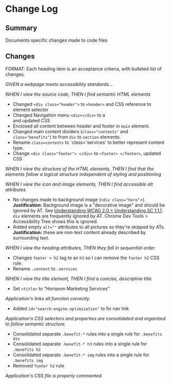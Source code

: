 # Change Log

## Summary
Documents specific changes made to code files

## Changes

FORMAT: Each heading item is an acceptance criteria, with bulleted list of changes.

*GIVEN a webpage meets accessibility standards...*

*WHEN I view the source code, THEN I find semantic HTML elements*

- Changed `<div class="header">` to `<header>` and CSS reference to element selector    
- Changed Navigation menu `<div></div>` to a <nav></nav> and updated CSS
- Enclosed all content between header and footer in `main` element.
- Changed main content dividers (`class="contents"` and `class="benefits"`) to from `div` to `section` elements.
- Rename `class=contents` to `class='services' to better represent content type.
- Change `<div class="footer"> </div>` to `<footer> </footer>`, updated CSS

*WHEN I view the structure of the HTML elements, THEN I find that the elements follow a logical structure independent of styling and positioning*

*WHEN I view the icon and image elements, THEN I find accessible alt attributes*
- No changes made to background image (`<div class="hero"`>). **Justification:** Background image is a "decorative image" and should be ignored by AT. See [Understanding WCAG 2.0 > Understanding SC 1.1.1](https://www.w3.org/TR/UNDERSTANDING-WCAG20/text-equiv-all.html#text-equiv-all-situation-f-notrequired). `div` elements are frequently ignored by AT. Chrome Dev Tools > Accessibility Tree shows this is ignored.
- Added empty `alt=""` attributes to all pictures so they're skipped by ATs.  **Justification:** these are non-text content already described by surrounding text.

*WHEN I view the heading attributes, THEN they fall in sequential order*
- Changes `footer > h2` tag to an `h3` so I can remove the `footer h2` CSS rule.
- Rename `.content` to `.services`

*WHEN I view the title element, THEN I find a concise, descriptive title*
- Set `<title>` to "Horiseon Marketing Services"

*Application's links all function correctly.*
- Added `id="search-engine-optimization"` to fix nav link

*Application's CSS selectors and properties are consolidated and organized to follow semantic structure.*
- Consolidated separate `.benefit-*` rules into a single rule for `.benefits div`
- Consolidated separate `.benefit-* h3` rules into a single rule for `.benefits h3`
- Consolidated separate `.benefit-* img` rules into a single rule for `.benefits img`
- Removed `footer h2` rule

*Application's CSS file is properly commented.*